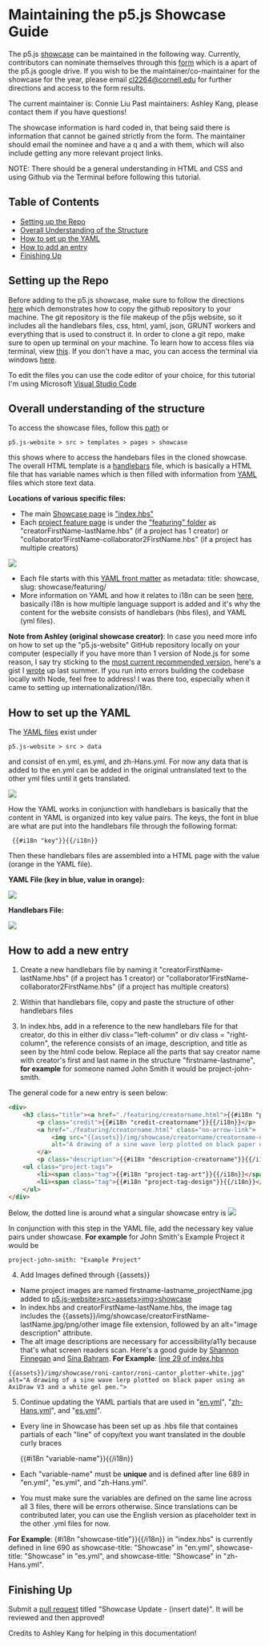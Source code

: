 # Maintaining the p5.js Showcase Guide

The p5.js [showcase](https://p5js.org/showcase/) can be maintained in the following way. Currently, contributors can nominate themselves through this [form](https://forms.gle/SKJdvBNKRo4o8Rh9A) which is a apart of the p5.js google drive. If you wish to be the maintainer/co-maintainer for the showcase for the year, please email cl2264@cornell.edu for further directions and access to the form results.

The current maintainer is: Connie Liu
Past maintainers: Ashley Kang, please contact them if you have questions!

The showcase information is hard coded in, that being said there is information that cannot be gained strictly from the form. The maintainer should email the nominee and have a q and a with them, which will also include getting any more relevant project links.

NOTE: There should be a general understanding in HTML and CSS and using Github via the Terminal before following this tutorial.

## Table of Contents

* [Setting up the Repo](#setting-up-the-repo)
* [Overall Understanding of the Structure](#overall-understanding-of-the-structure)
* [How to set up the YAML](#how-to-set-up-the-yaml)
* [How to add an entry](#how-to-add-pictures)
* [Finishing Up](#finishing-up)

## Setting up the Repo
Before adding to the p5.js showcase, make sure to follow the directions [here](https://github.com/processing/p5.js-website) which demonstrates how to copy the github repository to your machine. The git repository is the file makeup of the p5js website, so it includes all the handlebars files, css, html, yaml, json, GRUNT workers and everything that is used to construct it. 
In order to clone a git repo, make sure to open up terminal on your machine. To learn how to access files via terminal, view [this](https://www.techrepublic.com/article/16-terminal-commands-every-user-should-know/). If you don't have a mac, you can access the terminal via windows [here](https://www.microsoft.com/en-us/p/windows-terminal/9n0dx20hk701#activetab=pivot:overviewtab).

To edit the files you can use the code editor of your choice, for this tutorial I'm using Microsoft [Visual Studio Code](https://code.visualstudio.com/)

## Overall understanding of the structure
To access the showcase files, follow this [path](https://github.com/processing/p5.js-website/tree/main/src/templates/pages/showcase) or 

    p5.js-website > src > templates > pages > showcase

this shows where to access the handebars files in the cloned showcase.
The overall HTML template is a [handlebars](https://handlebarsjs.com/) file, which is basically a HTML file that has variable names which is then filled with information from [YAML](https://en.wikipedia.org/wiki/YAML) files which store text data.

**Locations of various specific files:**
- The main [Showcase page](https://p5js.org/showcase/) is ["index.hbs"](https://github.com/processing/p5.js-website/blob/main/src/templates/pages/showcase/index.hbs)
- Each [project feature page](https://p5js.org/showcase/featuring/roni-cantor.html) is under the ["featuring" folder](https://github.com/processing/p5.js-website/tree/main/src/templates/pages/showcase/featuring) as "creatorFirstName-lastName.hbs" (if a project has 1 creator) or "collaborator1FirstName-collaborator2FirstName.hbs" (if a project has multiple creators)

![](assets/showcase_documentation_images/hbslocated.png)

- Each file starts with this [YAML front matter](https://assemble.io/docs/YAML-front-matter.html) as metadata: title: showcase, slug: showcase/featuring/
- More information on YAML and how it relates to i18n can be seen [here](https://github.com/processing/p5.js-website/blob/main/contributor_docs/i18n_contribution.md), basically i18n is how multiple language support is added and it's why the content for the website consists of handlebars (hbs files), and YAML (yml files).

**Note from Ashley (original showcase creator)**: In case you need more info on how to set up the "p5.js-website" GitHub repository locally on your computer (especially if you have more than 1 version of Node.js for some reason, I say try sticking to the [most current recommended version](https://nodejs.org/en/), here's a gist I [wrote](https://gist.github.com/kangashley/d2de58604f3cd81e7d85d6d9103198a5) up last summer. If you run into errors building the codebase locally with Node, feel free to address! I was there too, especially when it came to setting up internationalization/i18n.

## How to set up the YAML
The [YAML files](https://github.com/processing/p5.js-website/tree/main/src/data) exist under 

    p5.js-website > src > data 

and consist of en.yml, es.yml, and zh-Hans.yml. For now any data that is added to the en.yml can be added in the original untranslated text to the other yml files until it gets translated.

![](assets/showcase_documentation_images/yamllocated.png)

How the YAML works in conjunction with handlebars is basically that the content in YAML is organized into key value pairs. The keys, the font in blue are what are put into the handlebars file through the following format:

     {{#i18n "key"}}{{/i18n}}

Then these handlebars files are assembled into a HTML page with the value (orange in the YAML file).

**YAML File (key in blue, value in orange):**

![](assets/showcase_documentation_images/ex1.1.png)

**Handlebars File:**

![](assets/showcase_documentation_images/ex1.2.png)

## How to add a new entry
1. Create a new handlebars file by naming it "creatorFirstName-lastName.hbs" (if a project has 1 creator) or "collaborator1FirstName-collaborator2FirstName.hbs" (if a project has multiple creators)

2. Within that handlebars file, copy and paste the structure of other handlebars files

3. In index.hbs, add in a reference to the new handlebars file for that creator, do this in either div class="left-column" or div class = "right-column", the reference consists of an image, description, and title as seen by the html code below.
Replace all the parts that say creator name with creator's first and last name in the structure "firstname-lastname", **for example** for someone named John Smith it would be project-john-smith.

The general code for a new entry is seen below:
```html
<div>
    <h3 class="title"><a href="./featuring/creatorname.html">{{#i18n "project-creatorname"}}{{/i18n}}</a></h3>
        <p class="credit">{{#i18n "credit-creatorname"}}{{/i18n}}</p>
        <a href="./featuring/creatorname.html" class="no-arrow-link">
            <img src="{{assets}}/img/showcase/creatorname/creatorname-drawingname.jpg" 
            alt="A drawing of a sine wave lerp plotted on black paper using an AxiDraw V3 and a white gel pen.">
        </a>
        <p class="description">{{#i18n "description-creatorname"}}{{/i18n}}</p>
    <ul class="project-tags">
        <li><span class="tag">{{#i18n "project-tag-art"}}{{/i18n}}</span></li>
        <li><span class="tag">{{#i18n "project-tag-design"}}{{/i18n}}</span></li>
    </ul>
</div>
```
Below, the dotted line is around what a singular showcase entry is
![](assets/showcase_documentation_images/showcaseentry.png)


In conjunction with this step in the YAML file, add the necessary key value pairs under showcase.
**For example** for John Smith's Example Project it would be

    project-john-smith: "Example Project"

4. Add Images defined through {{assets}}
- Name project images are named firstname-lastname_projectName.jpg added to [p5.js-website>src>assets>img>showcase](https://github.com/processing/p5.js-website/tree/main/src/assets/img/showcase)
- In index.hbs and creatorFirstName-lastName.hbs, the image tag includes the {{assets}}/img/showcase/creatorFirstName-lastName.jpg/png/other image file extension, followed by an alt="image description" attribute.
- The alt image descriptions are necessary for accessibility/a11y because that's what screen readers scan. Here's a good guide by [Shannon Finnegan](https://www.eyebeam.org/alt-text-as-poetry/) and [Sina Bahram](https://pac.bz/projects/the-coyote-project/).
**For Example**: [line 29 of index.hbs](https://github.com/processing/p5.js-website/blob/main/src/templates/pages/showcase/index.hbs#L29)

```
{{assets}}/img/showcase/roni-cantor/roni-cantor_plotter-white.jpg" alt="A drawing of a sine wave lerp plotted on black paper using an AxiDraw V3 and a white gel pen.">
```

5. Continue updating the YAML partials that are used in "[en.yml](https://github.com/processing/p5.js-website/blob/main/src/data/en.yml#L689)", "[zh-Hans.yml](hhttps://github.com/processing/p5.js-website/blob/main/src/data/zh-Hans.yml#L689)", and "[es.yml](https://github.com/processing/p5.js-website/blob/main/src/data/es.yml#L689)".
- Every line in Showcase has been set up as .hbs file that containes partials of each "line" of copy/text you want translated in the double curly braces

    {{#i18n "variable-name"}}{{/i18n}}

- Each "variable-name" must be **unique** and is defined after line 689 in "en.yml", "es.yml", and "zh-Hans.yml".

- You must make sure the variables are defined on the same line across all 3 files, there will be errors otherwise. Since translations can be contributed later, you can use the English version as placeholder text in the other .yml files for now.

**For Example**: {#i18n "showcase-title"}}{{/i18n}} in "index.hbs" is currently defined in line 690 as showcase-title: "Showcase" in "en.yml", showcase-title: "Showcase" in "es.yml", and showcase-title: "Showcase" in "zh-Hans.yml".

## Finishing Up
Submit a [pull request](https://github.com/processing/p5.js/blob/main/contributor_docs/preparing_a_pull_request.md) titled "Showcase Update - (insert date)". It will be reviewed and then approved! 

Credits to Ashley Kang for helping in this documentation!